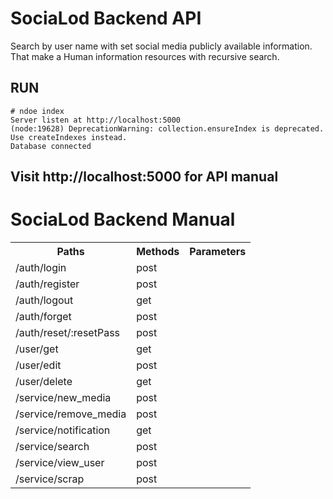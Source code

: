 # SociaLod Backend API
Search by user name with set social media publicly available information. That make a Human information resources with recursive search.

RUN
---
    # ndoe index
    Server listen at http://localhost:5000
    (node:19628) DeprecationWarning: collection.ensureIndex is deprecated. Use createIndexes instead.
    Database connected

Visit http://localhost:5000 for API manual
---
<h1>SociaLod Backend Manual</h1><table><tr><th>Paths</th><th>Methods</th><th>Parameters</th></tr><tr><td>/auth/login</td><td>post</td><td></td></tr><tr><td>/auth/register</td><td>post</td><td></td></tr><tr><td>/auth/logout</td><td>get</td><td></td></tr><tr><td>/auth/forget</td><td>post</td><td></td></tr><tr><td>/auth/reset/:resetPass</td><td>post</td><td></td></tr><tr><td>/user/get</td><td>get</td><td></td></tr><tr><td>/user/edit</td><td>post</td><td></td></tr><tr><td>/user/delete</td><td>get</td><td></td></tr><tr><td>/service/new_media</td><td>post</td><td></td></tr><tr><td>/service/remove_media</td><td>post</td><td></td></tr><tr><td>/service/notification</td><td>get</td><td></td></tr><tr><td>/service/search</td><td>post</td><td></td></tr><tr><td>/service/view_user</td><td>post</td><td></td></tr><tr><td>/service/scrap</td><td>post</td><td></td></tr></table>